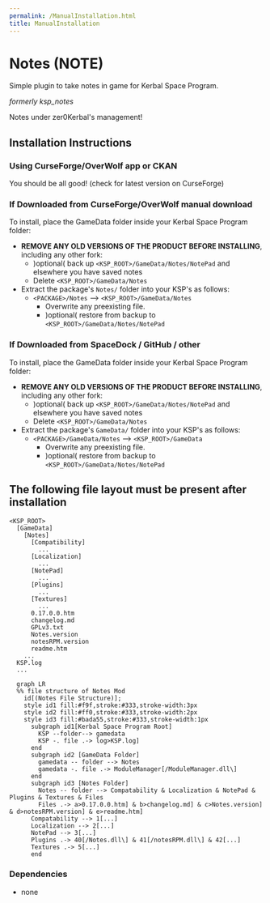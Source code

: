 ```yaml
---
permalink: /ManualInstallation.html
title: ManualInstallation
---
```


<!-- ManualInstallation.md v1.1.0.0
Notes (NOTE)
created: 01 Oct 2019
updated: 02 Mar 2022 -->

<!-- based upon work by Lisias -->

# Notes (NOTE)

 Simple plugin to take notes in game for Kerbal Space Program.

*formerly ksp_notes*

Notes under zer0Kerbal's management!

## Installation Instructions

### Using CurseForge/OverWolf app or CKAN

You should be all good! (check for latest version on CurseForge)

### If Downloaded from CurseForge/OverWolf manual download

To install, place the GameData folder inside your Kerbal Space Program folder:

* **REMOVE ANY OLD VERSIONS OF THE PRODUCT BEFORE INSTALLING**, including any other fork:
  * )optional( back up `<KSP_ROOT>/GameData/Notes/NotePad` and elsewhere you have saved notes
  * Delete `<KSP_ROOT>/GameData/Notes`
* Extract the package's `Notes/` folder into your KSP's as follows:
  * `<PACKAGE>/Notes` --> `<KSP_ROOT>/GameData/Notes`
    * Overwrite any preexisting file.
    * )optional( restore from backup to `<KSP_ROOT>/GameData/Notes/NotePad`

### If Downloaded from SpaceDock / GitHub / other

To install, place the GameData folder inside your Kerbal Space Program folder:

* **REMOVE ANY OLD VERSIONS OF THE PRODUCT BEFORE INSTALLING**, including any other fork:
  * )optional( back up `<KSP_ROOT>/GameData/Notes/NotePad` and elsewhere you have saved notes
  * Delete `<KSP_ROOT>/GameData/Notes`
* Extract the package's `GameData/` folder into your KSP's as follows:
  * `<PACKAGE>/GameData/Notes` --> `<KSP_ROOT>/GameData`
    * Overwrite any preexisting file.
    * )optional( restore from backup to `<KSP_ROOT>/GameData/Notes/NotePad`

## The following file layout must be present after installation

```
<KSP_ROOT>
  [GameData]
    [Notes]
      [Compatibility]
        ...
      [Localization]
        ...
      [NotePad]
        ...
      [Plugins]
        ...
      [Textures]
        ...
      0.17.0.0.htm
      changelog.md
      GPLv3.txt
      Notes.version
      notesRPM.version
      readme.htm
    ...
  KSP.log
  ...
```

```mermaid
  graph LR
  %% file structure of Notes Mod
    id[(Notes File Structure)];
    style id1 fill:#f9f,stroke:#333,stroke-width:3px
    style id2 fill:#ff0,stroke:#333,stroke-width:2px
    style id3 fill:#bada55,stroke:#333,stroke-width:1px
      subgraph id1[Kerbal Space Program Root]
        KSP --folder--> gamedata
        KSP -. file .-> log>KSP.log]
      end
      subgraph id2 [GameData Folder]
        gamedata -- folder --> Notes
        gamedata -. file .-> ModuleManager[/ModuleManager.dll\]
      end
      subgraph id3 [Notes Folder]
        Notes -- folder --> Compatability & Localization & NotePad & Plugins & Textures & Files
        Files .-> a>0.17.0.0.htm] & b>changelog.md] & c>Notes.version] & d>notesRPM.version] & e>readme.htm]
      Compatability --> 1[...]
      Localization --> 2[...]
      NotePad --> 3[...]
      Plugins .-> 40[/Notes.dll\] & 41[/notesRPM.dll\] & 42[...]
      Textures .-> 5[...]
      end
```

### Dependencies

* none
